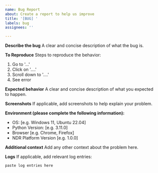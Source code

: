 ```yaml
---
name: Bug Report
about: Create a report to help us improve
title: '[BUG] '
labels: bug
assignees: ''

---
```


**Describe the bug**
A clear and concise description of what the bug is.

**To Reproduce**
Steps to reproduce the behavior:
1. Go to '...'
2. Click on '....'
3. Scroll down to '....'
4. See error

**Expected behavior**
A clear and concise description of what you expected to happen.

**Screenshots**
If applicable, add screenshots to help explain your problem.

**Environment (please complete the following information):**
 - OS: [e.g. Windows 11, Ubuntu 22.04]
 - Python Version: [e.g. 3.11.0]
 - Browser [e.g. Chrome, Firefox]
 - NDR Platform Version [e.g. 1.0.0]

**Additional context**
Add any other context about the problem here.

**Logs**
If applicable, add relevant log entries:
```
paste log entries here
```

